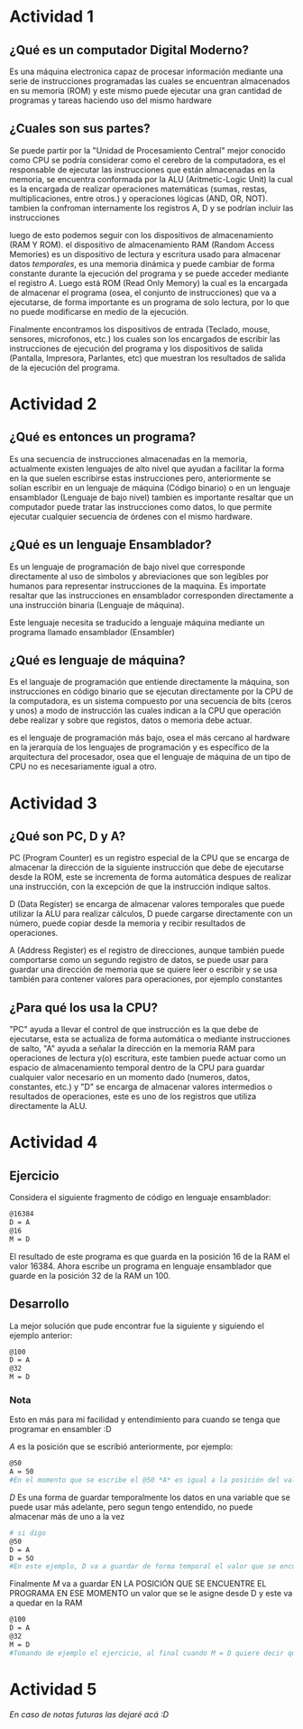 # Actividad 1
## ¿Qué es un computador Digital Moderno? 

Es una máquina electronica capaz de procesar información mediante una serie de instrucciones programadas las cuales se encuentran almacenados en su memoria (ROM) y este mismo puede ejecutar una gran cantidad de programas y tareas haciendo uso del mismo hardware

## ¿Cuales son sus partes?

Se puede partir por la "Unidad de Procesamiento Central" mejor conocido como CPU se podría considerar como el cerebro de la computadora, es el responsable de ejecutar las instrucciones que están almacenadas en la memoria, se encuentra conformada por la ALU (Aritmetic-Logic Unit) la cual es la encargada de realizar operaciones matemáticas (sumas, restas, multiplicaciones, entre otros.) y operaciones lógicas (AND, OR, NOT).
tambien la confroman internamente los registros A, D y se podrían incluir las instrucciones

luego de esto podemos seguir con los dispositivos de almacenamiento (RAM Y ROM). el dispositivo de almacenamiento RAM (Random Access Memories) es un dispositivo de lectura y escritura usado para almacenar datos *temporales*, es una memoria dinámica y puede cambiar de forma constante durante la ejecución del programa y se puede acceder mediante el registro *A*. Luego está ROM (Read Only Memory) la cual es la encargada de almacenar el programa (osea, el conjunto de instrucciones) que va a ejecutarse, de forma importante es un programa de solo lectura, por lo que no puede modificarse en medio de la ejecución.

Finalmente encontramos los dispositivos de entrada (Teclado, mouse, sensores, microfonos, etc.) los cuales son los encargados de escribir las instrucciones de ejecución del programa y los dispositivos de salida (Pantalla, Impresora, Parlantes, etc) que muestran los resultados de salida de la ejecución del programa.

# Actividad 2

## ¿Qué es entonces un programa?

Es una secuencia de instrucciones almacenadas en la memoria, actualmente existen lenguajes de alto nivel que ayudan a facilitar la forma en la que suelen escribirse estas instrucciones pero, anteriormente se solían escribir en un lenguaje de máquina (Código binario) o en un lenguaje ensamblador (Lenguaje de bajo nivel) tambien es importante resaltar que un computador puede tratar las instrucciones como datos, lo que permite ejecutar cualquier secuencia de órdenes con el mismo hardware.

## ¿Qué es un lenguaje Ensamblador?

Es un lenguaje de programación de bajo nivel que corresponde directamente al uso de simbolos y abreviaciones que son legibles por humanos para representar instrucciones de la maquina. Es importate resaltar que las instrucciones en ensamblador corresponden directamente a una instrucción binaria (Lenguaje de máquina).

Este lenguaje necesita se traducido a lenguaje máquina mediante un programa llamado ensamblador (Ensambler)

## ¿Qué es lenguaje de máquina?

Es el languaje de programación que entiende directamente la máquina, son instrucciones en código binario que se ejecutan directamente por la CPU de la computadora, es un sistema compuesto por una secuencia de bits (ceros y unos) a modo de instrucción las cuales indican a la CPU que operación debe realizar y sobre que registos, datos o memoria debe actuar.

es el lenguaje de programación más bajo, osea el más cercano al hardware en la jerarquía de los lenguajes de programación y es específico de la arquitectura del procesador, osea que el lenguaje de máquina de un tipo de CPU no es necesariamente igual a otro.

# Actividad 3

## ¿Qué son PC, D y A?

PC (Program Counter) es un registro especial de la CPU que se encarga de almacenar la dirección de la siguiente instrucción que debe de ejecutarse desde la ROM, este se incrementa de forma automática despues de realizar una instrucción, con la excepción de que la instrucción indique saltos.

D (Data Register) se encarga de almacenar valores temporales que puede utilizar la ALU para realizar cálculos, D puede cargarse directamente con un número, puede copiar desde la memoria y recibir resultados de operaciones.

A (Address Register) es el registro de direcciones, aunque también puede comportarse como un segundo registro de datos, se puede usar para guardar una dirección de memoria que se quiere leer o escribir y se usa también para contener valores para operaciones, por ejemplo constantes

## ¿Para qué los usa la CPU?

"PC" ayuda a llevar el control de que instrucción es la que debe de ejecutarse, esta se actualiza de forma automática o mediante instrucciones de salto, "A" ayuda a señalar la dirección en la memoria RAM para operaciones de lectura y(o) escritura, este tambien puede actuar como un espacio de almacenamiento temporal dentro de la CPU para guardar cualquier valor necesario en un momento dado (numeros, datos, constantes, etc.) y "D" se encarga de almacenar valores intermedios o resultados de operaciones, este es uno de los registros que utiliza directamente la ALU.

# Actividad 4

## Ejercicio

Considera el siguiente fragmento de código en lenguaje ensamblador:

```bash
@16384
D = A
@16
M = D
```

El resultado de este programa es que guarda en la posición 16 de la RAM el valor 16384. Ahora escribe un programa en lenguaje ensamblador que guarde en la posición 32 de la RAM un 100.

## Desarrollo

La mejor solución que pude encontrar fue la siguiente y siguiendo el ejemplo anterior:

```bash
@100
D = A
@32
M = D
``` 

### Nota 

Esto en más para mi facilidad y entendimiento para cuando se tenga que programar en ensambler :D

*A* es la posición que se escribió anteriormente, por ejemplo:

```bash 
@50
A = 50
#En el momento que se escribe el @50 *A* es igual a la posición del valor numérico que hay despues del arroba, en este caso 50
```

*D* Es una forma de guardar temporalmente los datos en una variable que se puede usar más adelante, pero segun tengo entendido, no puede almacenar más de uno a la vez

```bash
# si digo 
@50
D = A
D = 5O
#En este ejemplo, D va a guardar de forma temporal el valor que se encuentra en A, osea, 50
 ```

 Finalmente *M* va a guardar EN LA POSICIÓN QUE SE ENCUENTRE EL PROGRAMA EN ESE MOMENTO un valor que se le asigne desde D y este va a quedar en la RAM

```bash
@100
D = A
@32
M = D
#Tomando de ejemplo el ejercicio, al final cuando M = D quiere decir que en la posición que se encuentra en ese momento por el @ Va a guardar el dato que estaba almacenado en D para escribirlo en la RAM
``` 


# Actividad 5

*En caso de notas futuras las dejaré acá :D*








